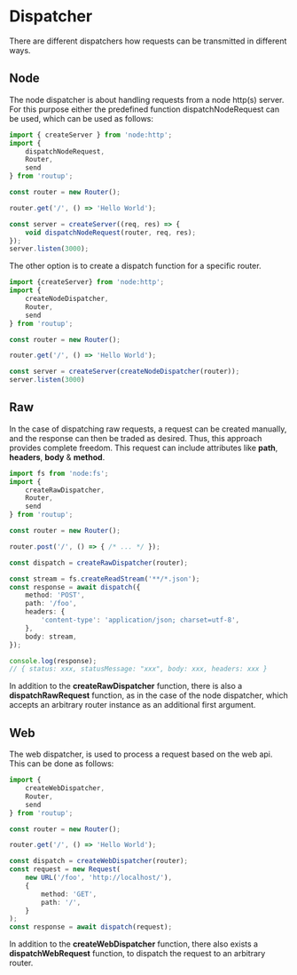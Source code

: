 # Dispatcher

There are different dispatchers how requests can be transmitted in different ways.

## Node

The node dispatcher is about handling requests from a node http(s) server.
For this purpose either the predefined function dispatchNodeRequest can be used, which can be used as follows:

```typescript
import { createServer } from 'node:http';
import {
    dispatchNodeRequest,
    Router,
    send
} from 'routup';

const router = new Router();

router.get('/', () => 'Hello World');

const server = createServer((req, res) => {
    void dispatchNodeRequest(router, req, res);
});
server.listen(3000);
```

The other option is to create a dispatch function for a specific router.

```typescript
import {createServer} from 'node:http';
import {
    createNodeDispatcher,
    Router,
    send
} from 'routup';

const router = new Router();

router.get('/', () => 'Hello World');

const server = createServer(createNodeDispatcher(router));
server.listen(3000)
```

## Raw

In the case of dispatching raw requests, a request can be created manually, 
and the response can then be traded as desired. Thus, this approach provides complete freedom.
This request can include attributes like **path**, **headers**, **body** & **method**.

```typescript
import fs from 'node:fs';
import {
    createRawDispatcher,
    Router,
    send
} from 'routup';

const router = new Router();

router.post('/', () => { /* ... */ });

const dispatch = createRawDispatcher(router);

const stream = fs.createReadStream('**/*.json');
const response = await dispatch({
    method: 'POST',
    path: '/foo',
    headers: {
        'content-type': 'application/json; charset=utf-8',
    },
    body: stream,
});

console.log(response);
// { status: xxx, statusMessage: "xxx", body: xxx, headers: xxx }
```

In addition to the **createRawDispatcher** function, there is also a **dispatchRawRequest** function, 
as in the case of the node dispatcher, which accepts an arbitrary router instance as an additional first argument.

## Web

The web dispatcher, is used to process a request based on the web api.
This can be done as follows:

```typescript
import {
    createWebDispatcher,
    Router,
    send
} from 'routup';

const router = new Router();

router.get('/', () => 'Hello World');

const dispatch = createWebDispatcher(router);
const request = new Request(
    new URL('/foo', 'http://localhost/'),
    {
        method: 'GET',
        path: '/',
    }
);
const response = await dispatch(request);
```
In addition to the **createWebDispatcher** function, there also exists a **dispatchWebRequest** function,
to dispatch the request to an arbitrary router.
